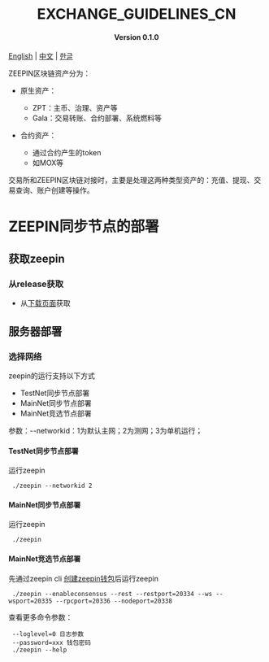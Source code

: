 <h1 align="center">EXCHANGE_GUIDELINES_CN</h1>
<h4 align="center">Version 0.1.0 </h4>

[English](EXCHANGE_GUIDELINES.md) | [中文](EXCHANGE_GUIDELINES_CN.md) | [한글](EXCHANGE_GUIDELINES_KO.md)


ZEEPIN区块链资产分为：

* 原生资产：
  * ZPT：主币、治理、资产等
  * Gala：交易转账、合约部署、系统燃料等
  
* 合约资产：
  * 通过合约产生的token
  * 如MOX等

交易所和ZEEPIN区块链对接时，主要是处理这两种类型资产的：充值、提现、交易查询、账户创建等操作。


# ZEEPIN同步节点的部署

## 获取zeepin
### 从release获取
- 从[下载页面](https://github.com/zeepin/zeepinChain/releases)获取

## 服务器部署
### 选择网络
zeepin的运行支持以下方式

* TestNet同步节点部署
* MainNet同步节点部署
* MainNet竞选节点部署

参数：--networkid：1为默认主网；2为测网；3为单机运行；

#### TestNet同步节点部署

运行zeepin

   ```
	./zeepin --networkid 2
   ```

#### MainNet同步节点部署

运行zeepin

   ```
	./zeepin
   ```

#### MainNet竞选节点部署

先通过zeepin cli [创建zeepin钱包](#创建zeepin钱包)后运行zeepin

   ```
	./zeepin --enableconsensus --rest --restport=20334 --ws --wsport=20335 --rpcport=20336 --nodeport=20338
   ```

查看更多命令参数：

   ```
	--loglevel=0 日志参数
	--password=xxx 钱包密码
	./zeepin --help
   ```


